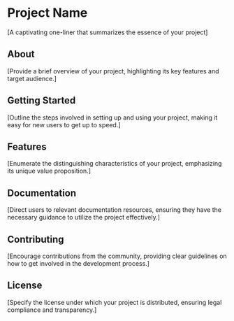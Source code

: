 # Project Name

[A captivating one-liner that summarizes the essence of your project]

## About

[Provide a brief overview of your project, highlighting its key features and target audience.]

## Getting Started

[Outline the steps involved in setting up and using your project, making it easy for new users to get up to speed.]

## Features

[Enumerate the distinguishing characteristics of your project, emphasizing its unique value proposition.]

## Documentation

[Direct users to relevant documentation resources, ensuring they have the necessary guidance to utilize the project effectively.]

## Contributing

[Encourage contributions from the community, providing clear guidelines on how to get involved in the development process.]

## License

[Specify the license under which your project is distributed, ensuring legal compliance and transparency.]
